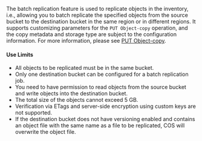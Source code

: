 

The batch replication feature is used to replicate objects in the inventory, i.e., allowing you to batch replicate the specified objects from the source bucket to the destination bucket in the same region or in different regions. It supports customizing parameters for the `PUT Object-copy` operation, and the copy metadata and storage type are subject to the configuration information. For more information, please see [PUT Object-copy](https://intl.cloud.tencent.com/document/product/436/10881).

#### Use Limits

- All objects to be replicated must be in the same bucket.
- Only one destination bucket can be configured for a batch replication job.
- You need to have permission to read objects from the source bucket and write objects into the destination bucket.
- The total size of the objects cannot exceed 5 GB.
- Verification via ETags and server-side encryption using custom keys are not supported.
- If the destination bucket does not have versioning enabled and contains an object file with the same name as a file to be replicated, COS will overwrite the object file.
